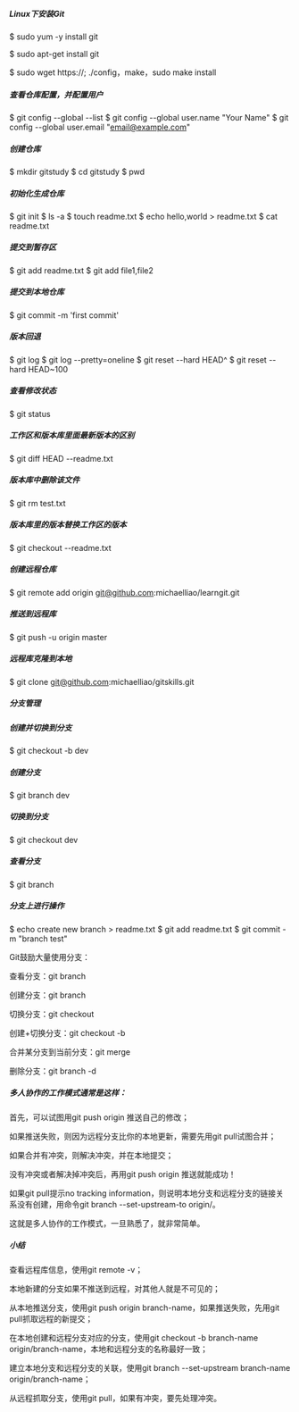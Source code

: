 ##### Linux下安装Git

$ sudo yum -y install git

$ sudo apt-get install git 

$ sudo wget https://; ./config，make，sudo make install

##### 查看仓库配置，并配置用户
$ git config --global --list
$ git config --global user.name "Your Name"
$ git config --global user.email "email@example.com"

##### 创建仓库
$ mkdir gitstudy
$ cd gitstudy
$ pwd

##### 初始化生成仓库
$ git init
$ ls -a 
$ touch readme.txt
$ echo hello,world > readme.txt
$ cat readme.txt

##### 提交到暂存区
$ git add readme.txt
$ git add file1,file2
##### 提交到本地仓库
$ git commit -m 'first commit'


##### 版本回退
$ git log
$ git log --pretty=oneline
$ git reset --hard HEAD^
$ git reset --hard HEAD~100

##### 查看修改状态
$ git status

##### 工作区和版本库里面最新版本的区别
$ git diff HEAD --readme.txt

##### 版本库中删除该文件
$ git rm test.txt

##### 版本库里的版本替换工作区的版本
$ git checkout --readme.txt

##### 创建远程仓库
$ git remote add origin git@github.com:michaelliao/learngit.git

##### 推送到远程库
$ git push -u origin master

##### 远程库克隆到本地
$ git clone git@github.com:michaelliao/gitskills.git


##### 分支管理


##### 创建并切换到分支
$ git checkout -b dev
##### 创建分支
$ git branch dev
##### 切换到分支
$ git checkout dev
##### 查看分支
$ git branch

##### 分支上进行操作
$ echo  create new branch > readme.txt
$ git add readme.txt 
$ git commit -m "branch test"

Git鼓励大量使用分支：

查看分支：git branch

创建分支：git branch <name>

切换分支：git checkout <name>

创建+切换分支：git checkout -b <name>

合并某分支到当前分支：git merge <name>

删除分支：git branch -d <name>



##### 多人协作的工作模式通常是这样：

首先，可以试图用git push origin <branch-name>推送自己的修改；



如果推送失败，则因为远程分支比你的本地更新，需要先用git pull试图合并；



如果合并有冲突，则解决冲突，并在本地提交；



没有冲突或者解决掉冲突后，再用git push origin <branch-name>推送就能成功！



如果git pull提示no tracking information，则说明本地分支和远程分支的链接关系没有创建，用命令git branch --set-upstream-to <branch-name> origin/<branch-name>。

这就是多人协作的工作模式，一旦熟悉了，就非常简单。

##### 小结

查看远程库信息，使用git remote -v；

本地新建的分支如果不推送到远程，对其他人就是不可见的；

从本地推送分支，使用git push origin branch-name，如果推送失败，先用git pull抓取远程的新提交；

在本地创建和远程分支对应的分支，使用git checkout -b branch-name origin/branch-name，本地和远程分支的名称最好一致；

建立本地分支和远程分支的关联，使用git branch --set-upstream branch-name origin/branch-name；

从远程抓取分支，使用git pull，如果有冲突，要先处理冲突。



